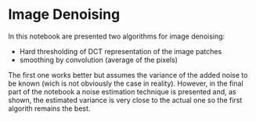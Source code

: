 # Image Denoising
In this notebook are presented two algorithms for image denoising:


*   Hard thresholding of DCT representation of the image patches 
*   smoothing by convolution (average of the pixels)

The first one works better but assumes the variance of the added noise to be known (wich is not obviously the case in reality). However, in the final part of the notebook a noise estimation technique is presented and, as shown, the estimated variance is very close to the actual one so the first algorith remains the best.

